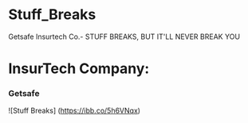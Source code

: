 # Stuff_Breaks
Getsafe Insurtech Co.- STUFF BREAKS, BUT IT'LL NEVER BREAK YOU

 #                                 InsurTech Company:        
### **Getsafe**

![Stuff Breaks] (https://ibb.co/5h6VNqx)

<!--stackedit_data:
eyJoaXN0b3J5IjpbMjk0NTk0NDY4LC0xMjE5OTYyNTU5XX0=
-->